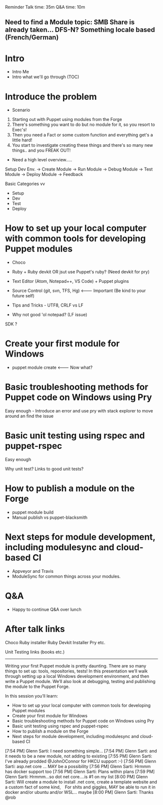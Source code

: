 Reminder
Talk time: 35m
Q&A time: 10m

Need to find a Module topic:
SMB Share is already taken...
DFS-N?
Something locale based (French/German)
--------

# Intro
- Intro Me
- Intro what we'll go through (TOC)

# Introduce the problem
- Scenario

1. Starting out with Puppet using modules from the Forge
2. There's something you want to do but no module for it, so you resort to Exec's!
3. Then you need a Fact or some custom function and everything get's a little hard!
4. You start to investigate creating these things and there's so many new things.. and you
FREAK OUT!

- Need a high level overview.....

Setup Dev Env. -> Create Module -> Run Module -> Debug Module -> Test Module -> Deploy Module -> Feedback

Basic Categories vv
* Setup
* Dev
* Test
* Deploy

# How to set up your local computer with common tools for developing Puppet modules

- Choco

- Ruby + Ruby devkit  OR jsut use Puppet's ruby? (Need devkit for pry)
- Text Editor (Atom, Notepad++, VS Code) + Puppet plugins

- Source Control (git, svn, TFS, Hg)  <--- Important (Be kind to your future self)

- Tips and Tricks - UTF8, CRLF vs LF
- Why not good 'ol notepad? (LF issue)

SDK ?

# Create your first module for Windows
- puppet module create  <--- Now what?

# Basic troubleshooting methods for Puppet code on Windows using Pry
Easy enough - Introduce an error and use pry with stack explorer to move around an find the issue

# Basic unit testing using rspec and puppet-rspec
Easy enough

Why unit test?
Links to good unit tests?

# How to publish a module on the Forge
- puppet module build
- Manual publish vs puppet-blacksmith


# Next steps for module development, including modulesync and cloud-based CI
- Appveyor and Travis
- ModuleSync for common things across your modules.

# Q&A
- Happy to continue Q&A over lunch

# After talk links
Choco
Ruby installer
Ruby Devkit Installer
Pry etc.

Unit Testing links (books etc.)

---

Writing your first Puppet module is pretty daunting. There are so many things to set up: tools, repositories, tests! In this presentation we’ll walk through setting up a local Windows development environment, and then write a Puppet module. We’ll also look at debugging, testing and publishing the module to the Puppet Forge.

In this session you’ll learn:
* How to set up your local computer with common tools for developing Puppet modules
* Create your first module for Windows
* Basic troubleshooting methods for Puppet code on Windows using Pry
* Basic unit testing using rspec and puppet-rspec
* How to publish a module on the Forge
* Next steps for module development, including modulesync and cloud-based CI


[7:54 PM] Glenn Sarti: I need something simple...
[7:54 PM] Glenn Sarti: and it needs to be a new module, not adding to existing
[7:55 PM] Glenn Sarti: I've already prodded @JohnOConnor for HKCU support :-)
[7:56 PM] Glenn Sarti: asp.net core ... MAY be a possibility
[7:56 PM] Glenn Sarti: Hrmmm has docker support too
[7:56 PM] Glenn Sarti: Plans within plans
[7:59 PM] Glenn Sarti: Hrmmm...so dot net core....is #1 on my list
[8:00 PM] Glenn Sarti: Will create a module to install .net core, create a template website and a custom fact of some kind,  For shits and giggles, MAY be able to run it in docker and/or ubuntu and/or WSL... maybe
[8:00 PM] Glenn Sarti: Thanks @rob